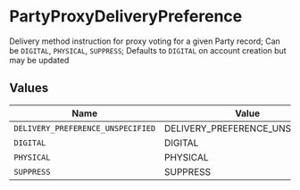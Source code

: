 # PartyProxyDeliveryPreference

Delivery method instruction for proxy voting for a given Party record; Can be `DIGITAL`, `PHYSICAL`, `SUPPRESS`; Defaults to `DIGITAL` on account creation but may be updated


## Values

| Name                              | Value                             |
| --------------------------------- | --------------------------------- |
| `DELIVERY_PREFERENCE_UNSPECIFIED` | DELIVERY_PREFERENCE_UNSPECIFIED   |
| `DIGITAL`                         | DIGITAL                           |
| `PHYSICAL`                        | PHYSICAL                          |
| `SUPPRESS`                        | SUPPRESS                          |
